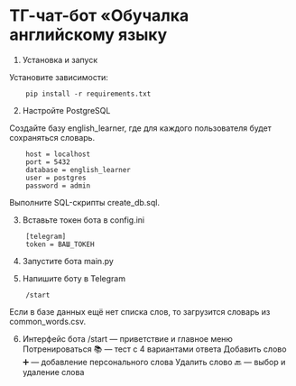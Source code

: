 # ТГ-чат-бот «Обучалка английскому языку
1. Установка и запуск

Установите зависимости: 
```
    pip install -r requirements.txt
```

2. Настройте PostgreSQL

Создайте базу english_learner, где для каждого пользователя будет сохраняться словарь.
```
    host = localhost
    port = 5432
    database = english_learner
    user = postgres
    password = admin
```
Выполните SQL-скрипты create_db.sql.
     
3. Вставьте токен бота в config.ini
```
    [telegram]
    token = ВАШ_ТОКЕН
```
4. Запустите бота main.py

5. Напишите боту в Telegram 
```
    /start
```
Если в базе данных ещё нет списка слов, то загрузится словарь из common_words.csv.

6. Интерфейс бота 
    /start — приветствие и главное меню
    Потренироваться 📚 — тест с 4 вариантами ответа
    Добавить слово ➕ — добавление персонального слова
    Удалить слово 🔙 — выбор и удаление слова
